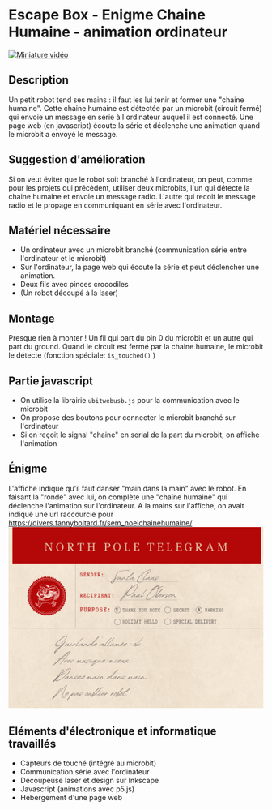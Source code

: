 # Escape Box - Enigme Chaine Humaine - animation ordinateur

[![Miniature vidéo](https://img.youtube.com/vi/kynYglUlyQ0/0.jpg)](https://www.youtube.com/watch?v=kynYglUlyQ0)

## Description
Un petit robot tend ses mains : il faut les lui tenir et former une "chaine humaine".
Cette chaine humaine est détectée par un microbit (circuit fermé) qui envoie un message en série à l'ordinateur auquel il est connecté.
Une page web (en javascript) écoute la série et déclenche une animation quand le microbit a envoyé le message.

## Suggestion d'amélioration
Si on veut éviter que le robot soit branché à l'ordinateur, on peut, comme pour les projets qui précèdent, utiliser deux microbits, l'un qui détecte la chaine humaine et envoie un message radio. L'autre qui recoit le message radio et le propage en communiquant en série avec l'ordinateur.


## Matériel nécessaire
* Un ordinateur avec un  microbit branché (communication série entre l'ordinateur et le microbit)
* Sur l'ordinateur, la page web qui écoute la série et peut déclencher une animation.
* Deux fils avec pinces crocodiles
* (Un robot découpé à la laser)


## Montage
Presque rien à monter ! Un fil qui part du pin 0 du microbit et un autre qui part du ground. Quand le circuit est fermé par la chaine humaine, le microbit le détecte (fonction spéciale: `is_touched()` )

## Partie javascript
* On utilise la librairie `ubitwebusb.js` pour la communication avec le microbit
* On propose des boutons pour connecter le microbit branché sur l'ordinateur
* Si on reçoit le signal "chaine" en serial de la part du microbit, on affiche l'animation 

## Énigme
L'affiche indique qu'il faut danser "main dans la main" avec le robot. En faisant la "ronde" avec lui, on complète une "chaîne humaine" qui déclenche l'animation sur l'ordinateur.
A la mains sur l'affiche, on avait indiqué une url raccourcie pour https://divers.fannyboitard.fr/sem_noelchainehumaine/
![Affiche de l'énigme](escapebox_5_chainehumaine_affiche.png)


## Eléments d'électronique et informatique travaillés
* Capteurs de touché (intégré au microbit)
* Communication série avec l'ordinateur
* Découpeuse laser et design sur Inkscape
* Javascript (animations avec p5.js)
* Hébergement d'une page web
